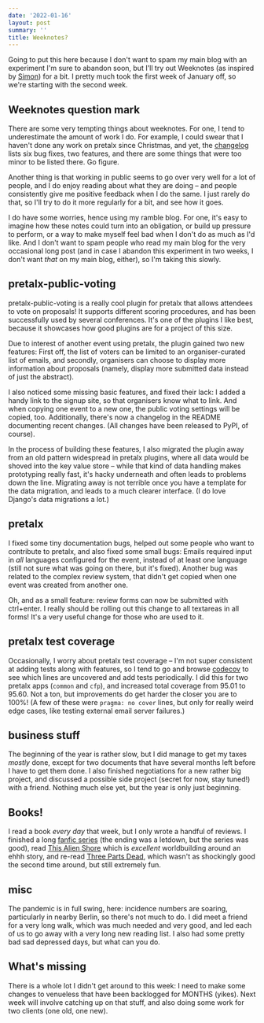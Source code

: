 ```yaml
---
date: '2022-01-16'
layout: post
summary: ''
title: Weeknotes?
---
```


Going to put this here because I don't want to spam my main blog with an experiment I'm sure to abandon soon, but I'll
try out Weeknotes (as inspired by [Simon](https://simonwillison.net/)) for a bit. I pretty much took the first week of
January off, so we're starting with the second week.

## Weeknotes question mark

There are some very tempting things about weeknotes. For one, I tend to underestimate the amount of work I do. For
example, I could swear that I haven't done any work on pretalx since Christmas, and yet, the
[changelog](https://docs.pretalx.org/en/latest/changelog.html) lists six bug fixes, two features, and there are some
things that were too minor to be listed there. Go figure.

Another thing is that working in public seems to go over very well for a lot of people, and I do enjoy reading about
what they are doing – and people consistently give me positive feedback when I do the same. I just rarely do that, so
I'll try to do it more regularly for a bit, and see how it goes.

I do have some worries, hence using my ramble blog. For one, it's easy to imagine how these notes could turn into an
obligation, or build up pressure to perform, or a way to make myself feel bad when I don't do as much as I'd like. And I
don't want to spam people who read my main blog for the very occasional long post (and in case I abandon this experiment
in two weeks, I don't want *that* on my main blog, either), so I'm taking this slowly.

## pretalx-public-voting

pretalx-public-voting is a really cool plugin for pretalx that allows attendees to vote on proposals! It supports
different scoring procedures, and has been successfully used by several conferences. It's one of the plugins I like
best, because it showcases how good plugins are for a project of this size.

Due to interest of another event using pretalx, the plugin gained two new features: First off, the list of voters can be
limited to an organiser-curated list of emails, and secondly, organisers can choose to display more information about
proposals (namely, display more submitted data instead of just the abstract).

I also noticed some missing basic features, and fixed their lack: I added a handy link to the signup site, so that
organisers know what to link. And when copying one event to a new one, the public voting settings will be copied, too.
Additionally, there's now a changelog in the README documenting recent changes. (All changes have been released to PyPI,
of course).

In the process of building these features, I also migrated the plugin away from an old pattern widespread in pretalx
plugins, where all data would be shoved into the key value store – while that kind of data handling makes prototyping
really fast, it's hacky underneath and often leads to problems down the line. Migrating away is not terrible once you
have a template for the data migration, and leads to a much clearer interface. (I do love Django's data migrations a
lot.)

## pretalx

I fixed some tiny documentation bugs, helped out some people who want to contribute to pretalx, and also fixed some
small bugs: Emails required input in *all* languages configured for the event, instead of at least one language (still
not sure what was going on there, but it's fixed). Another bug was related to the complex review system, that didn't get
copied when one event was created from another one.

Oh, and as a small feature: review forms can now be submitted with ctrl+enter. I really should be rolling out this
change to all textareas in all forms! It's a very useful change for those who are used to it.

## pretalx test coverage

Occasionally, I worry about pretalx test coverage – I'm not super consistent at adding tests along with features, so I
tend to go and browse [codecov](https://app.codecov.io/gh/pretalx/pretalx) to see which lines are uncovered and add
tests periodically. I did this for two pretalx apps (`common` and `cfp`), and increased total coverage from 95.01 to
95.60. Not a ton, but improvements do get harder the closer you are to 100%! (A few of these were `pragma: no cover`
lines, but only for really weird edge cases, like testing external email server failures.)

## business stuff

The beginning of the year is rather slow, but I did manage to get my taxes *mostly* done, except for two documents that
have several months left before I have to get them done. I also finished negotiations for a new rather big project, and
discussed a possible side project (secret for now, stay tuned!) with a friend. Nothing much else yet, but the year is
only just beginning.

## Books!

I read a book *every day* that week, but I only wrote a handful of reviews. I finished a long [fanfic
series](https://books.rixx.de/flamethrower/of-a-linear-circle-part-ix-serpent-in-the-grass/) (the ending was a letdown,
but the series was good), read [This Alien Shore](https://books.rixx.de/c-s-friedman/this-alien-shore/) which is
*excellent* worldbuilding around an ehhh story, and re-read [Three Parts
Dead](https://books.rixx.de/max-gladstone/three-parts-dead/), which wasn't as shockingly good the second time around,
but still extremely fun.

## misc

The pandemic is in full swing, here: incidence numbers are soaring, particularly in nearby Berlin, so there's not much
to do. I did meet a friend for a very long walk, which was much needed and very good, and led each of us to go away with
a very long new reading list. I also had some pretty bad sad depressed days, but what can you do.

## What's missing

There is a whole lot I didn't get around to this week: I need to make some changes to venueless that have been
backlogged for MONTHS (yikes). Next week will involve catching up on that stuff, and also doing some work for two
clients (one old, one new).
